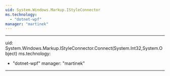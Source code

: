 ```yaml
---
uid: System.Windows.Markup.IStyleConnector
ms.technology: 
  - "dotnet-wpf"
manager: "martinek"
---
```


---
uid: System.Windows.Markup.IStyleConnector.Connect(System.Int32,System.Object)
ms.technology: 
  - "dotnet-wpf"
manager: "martinek"
---
